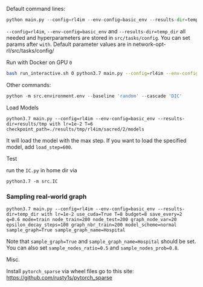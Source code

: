 Default command lines:

```python
python main.py --config=rl4im --env-config=basic_env --results-dir=temp_dir with lr=1e-4
```

`--config=rl4im`, `--env-config=basic_env` and `--results-dir=temp_dir` all needed and hyperparameters are stored in `src/tasks/config`. You can set params after `with`.
Default parameter values are in network-opt-rl/src/tasks/config/

Run with Docker on GPU `0`

```bash
bash run_interactive.sh 0 python3.7 main.py --config=rl4im --env-config=basic_env --results-dir=temp_dir with lr=1e-4
```

Other commands:
```python
python -m src.environment.env --baseline 'random' --cascade 'DIC'
```

Load Models
```
python3.7 main.py --config=rl4im --env-config=basic_env --results-dir=results/tmp with lr=1e-2 T=6 checkpoint_path=./results/tmp/rl4im/sacred/2/models
```

It will load the model with the max step. If you want to load the specified model, add `load_step=600`.

Test

run the `IC.py` in home dir via 

```
python3.7 -m src.IC 
```

### Sampling real-world graph

```
python3.7 main.py --config=rl4im --env-config=basic_env --results-dir=temp_dir with lr=1e-2 use_cuda=True T=8 budget=8 save_every=2 q=0.6 mode=train node_train=200 node_test=200 graph_node_var=20 epsilon_decay_steps=100 graph_nbr_train=200 model_scheme=normal sample_graph=True sample_graph_name=Hospital
```
Note that `sample_graph=True` and `sample_graph_name=Hospital` should be set. You can also set `sample_nodes_ratio=0.5` and  `sample_nodes_prob=0.8`.

Misc.

Install `pytorch_sparse` via wheel files go to this site: https://github.com/rusty1s/pytorch_sparse
